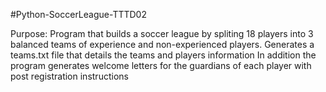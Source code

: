 #Python-SoccerLeague-TTTD02

Purpose: 
Program that builds a soccer league by spliting 
18 players into 3 balanced teams of experience and 
non-experienced players. Generates a teams.txt file
that details the teams and players information
In addition the program generates welcome letters
for the guardians of each player with post registration instructions 

